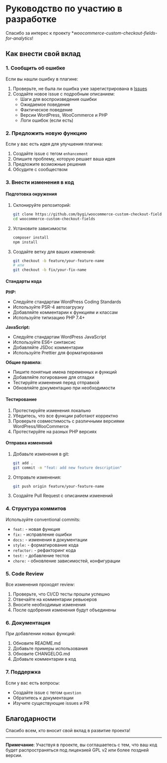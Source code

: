 # Руководство по участию в разработке

Спасибо за интерес к проекту **woocommerce-custom-checkout-fields-for-analytics*! 

## Как внести свой вклад

### 1. Сообщить об ошибке

Если вы нашли ошибку в плагине:

1. Проверьте, не была ли ошибка уже зарегистрирована в [Issues](https://github.com/bygi/woocommerce-custom-checkout-fields/issues)
2. Создайте новое issue с подробным описанием:
   - Шаги для воспроизведения ошибки
   - Ожидаемое поведение
   - Фактическое поведение
   - Версии WordPress, WooCommerce и PHP
   - Логи ошибок (если есть)

### 2. Предложить новую функцию

Если у вас есть идея для улучшения плагина:

1. Создайте issue с тегом `enhancement`
2. Опишите проблему, которую решает ваша идея
3. Предложите возможные решения
4. Обсудите с сообществом

### 3. Внести изменения в код

#### Подготовка окружения

1. Склонируйте репозиторий:
   ```bash
   git clone https://github.com/bygi/woocommerce-custom-checkout-fields.git
   cd woocommerce-custom-checkout-fields
   ```

2. Установите зависимости:
   ```bash
   composer install
   npm install
   ```

3. Создайте ветку для ваших изменений:
   ```bash
   git checkout -b feature/your-feature-name
   # или
   git checkout -b fix/your-fix-name
   ```

#### Стандарты кода

**PHP:**
- Следуйте стандартам WordPress Coding Standards
- Используйте PSR-4 автозагрузку
- Добавляйте комментарии к функциям и классам
- Используйте типизацию PHP 7.4+

**JavaScript:**
- Следуйте стандартам WordPress JavaScript
- Используйте ES6+ синтаксис
- Добавляйте JSDoc комментарии
- Используйте Prettier для форматирования

**Общие правила:**
- Пишите понятные имена переменных и функций
- Добавляйте логирование для отладки
- Тестируйте изменения перед отправкой
- Обновляйте документацию при необходимости

#### Тестирование

1. Протестируйте изменения локально
2. Убедитесь, что все функции работают корректно
3. Проверьте совместимость с различными версиями WordPress/WooCommerce
4. Протестируйте на разных PHP версиях

#### Отправка изменений

1. Добавьте изменения в git:
   ```bash
   git add .
   git commit -m "feat: add new feature description"
   ```

2. Отправьте изменения:
   ```bash
   git push origin feature/your-feature-name
   ```

3. Создайте Pull Request с описанием изменений

### 4. Структура коммитов

Используйте conventional commits:

- `feat:` - новая функция
- `fix:` - исправление ошибки
- `docs:` - изменения в документации
- `style:` - форматирование кода
- `refactor:` - рефакторинг кода
- `test:` - добавление тестов
- `chore:` - обновление зависимостей, конфигурации

### 5. Code Review

Все изменения проходят review:

1. Проверьте, что CI/CD тесты прошли успешно
2. Отвечайте на комментарии ревьюеров
3. Вносите необходимые изменения
4. После одобрения изменения будут объединены

### 6. Документация

При добавлении новых функций:

1. Обновите README.md
2. Добавьте примеры использования
3. Обновите CHANGELOG.md
4. Добавьте комментарии в код

### 7. Поддержка

Если у вас есть вопросы:

- Создайте issue с тегом `question`
- Обратитесь к документации
- Изучите существующие issues и PR

## Благодарности

Спасибо всем, кто вносит свой вклад в развитие проекта!

---

**Примечание**: Участвуя в проекте, вы соглашаетесь с тем, что ваш код будет распространяться под лицензией GPL v2 или более поздней версии. 